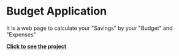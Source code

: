 # Budget Application

It is a web page to calculate your "Savings" by your "Budget" and "Expenses"

<b><a href="kiiirtiiii.github.io/budget-app/">Click to see the project</a></b>
